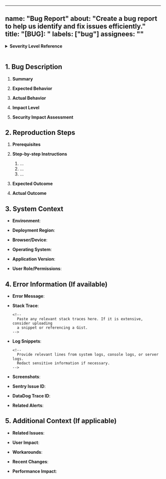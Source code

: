 <!--
  ---------------------------------------------------------------
  GITHUB ISSUE TEMPLATE FOR STANDARDIZED BUG REPORTING (v2.0.0)
  ---------------------------------------------------------------
  Description:
    - This template integrates with project boards, Sentry (@sentry/github@latest),
      DataDog (@datadog/github-actions@latest), and other security workflows,
      ensuring comprehensive data collection and automated debugging processes.

  Changelog:
    - v2.0.0: Added security & monitoring integration.
    - v1.1.0: Enhanced system context requirements.
    - v1.0.0: Initial template version.

  Key Integration Points:
    1) Project Boards
       - Required => true
       - Default Labels => ["bug", "severity", "component", "security", "performance"]
       - Automation => add_to_project: true, auto_assign: true, milestone_assignment: true

    2) Notifications
       - Slack Integration => "platform-alerts" (critical), "development" (general)
       - Email => distribution_lists: ["platform-ops", "development-team"]
       - PagerDuty => service_id: "PLATFORM_CRITICAL"

    3) Monitoring
       - Sentry => issue_linking: true, auto_assignment: true, severity_mapping: true
       - DataDog => metrics_correlation: true, apm_integration: true, alert_correlation: true

    4) Security
       - Security Labels => ["security", "vulnerability", "data-privacy"]
       - Security Team Mention => true
       - Security Workflow Trigger => true

  Validation Rules:
    - All required sections must be completed
    - Reproduction steps must be numbered and complete
    - System context must include environment and version
    - Security impact must be assessed for all bugs
    - Critical severity requires immediate team notification
    - Error information must include monitoring references when available
-->

---
name: "Bug Report"
about: "Create a bug report to help us identify and fix issues efficiently."
title: "[BUG]: "
labels: ["bug"]
assignees: ""
---

<!--
  ------------------------------------------------------------------------
  SECTION: SEVERITY LEVELS
  ------------------------------------------------------------------------
  Below is a reference table for selecting the proper Impact Level (Critical,
  High, Medium, Low). Please select an appropriate level under "Impact Level"
  in the "Bug Description" section to help us route and prioritize your bug.
-->

<details>
  <summary><strong>Severity Level Reference</strong></summary>

| Level     | Description                                     | Response Time  | Notification Channels                | Auto-Assign                     |
|-----------|-------------------------------------------------|----------------|--------------------------------------|---------------------------------|
| Critical  | System down or core functionality broken        | 15 minutes     | slack + pagerduty + email            | platform_ops, security_team     |
| High      | Major feature broken, significant user impact    | 1 hour         | slack + email                        | development_team                |
| Medium    | Feature partially broken, moderate impact        | 4 hours        | slack                                | development_team                |
| Low       | Minor issue, minimal impact                      | Next sprint    | github                               | triage_team                     |

</details>

<br />

<!--
  ---------------------------------------------------------------------------------------
  SECTION 1: BUG DESCRIPTION (REQUIRED)
  ---------------------------------------------------------------------------------------
  Purpose:
    - Provide a comprehensive overview of the bug with essential data for urgency assessment
    - Must include security impact assessment if any
  Fields:
    1) Summary
    2) Expected Behavior
    3) Actual Behavior
    4) Impact Level (select from the severity table above)
    5) Security Impact Assessment (describe potential confidentiality / data exposures)
-->

## 1. Bug Description

1. **Summary**  
   <!--
     A concise yet thorough description of the issue. Include relevant background
     or context to help others understand the problem quickly.
   -->

2. **Expected Behavior**  
   <!--
     Describe what you expected to happen under normal conditions (i.e., if there
     were no bug present).
   -->

3. **Actual Behavior**  
   <!--
     Outline the actual outcome that occurred, highlighting the discrepancy from
     the expected behavior. Include any relevant conditions or states observed.
   -->

4. **Impact Level**  
   <!--
     Select one of: Critical, High, Medium, Low.
     Refer to the "Severity Level Reference" above for guidance on classification.
   -->

5. **Security Impact Assessment**  
   <!--
     Use this field to assess if data privacy, system integrity, or any compliance
     requirements (e.g., GDPR, SOC 2) are affected. If you suspect a security issue,
     please label this issue with "security" and mention the Security Team.
   -->


<!--
  ---------------------------------------------------------------------------------------
  SECTION 2: REPRODUCTION STEPS (REQUIRED)
  ---------------------------------------------------------------------------------------
  Purpose:
    - Provide a numbered, step-by-step procedure to reproduce this bug. This
      ensures developers and QA can consistently replicate the problem.
  Fields:
    - Prerequisites
    - Step-by-step instructions
    - Expected outcome (from those steps)
    - Actual outcome (from those steps)
-->

## 2. Reproduction Steps

1. **Prerequisites**  
   <!--
     List any setup or configurations needed prior to reproducing the bug. For example,
     specific user roles, environment variables, or data states.
   -->

2. **Step-by-step Instructions**  
   1. ...
   2. ...
   3. ...
   <!--
     Provide each step in a numbered format. The final step should clearly show
     how to arrive at the bug condition.
   -->

3. **Expected Outcome**  
   <!--
     Describe the result that should happen if everything functioned correctly
     given the steps above.
   -->

4. **Actual Outcome**  
   <!--
     Describe what currently happens given the steps above. This might restate
     or expand on the "Actual Behavior" from the Bug Description.
   -->


<!--
  ---------------------------------------------------------------------------------------
  SECTION 3: SYSTEM CONTEXT (REQUIRED)
  ---------------------------------------------------------------------------------------
  Purpose:
    - Capture crucial environment details. This data is essential for reproducing,
      correlating metrics, and diagnosing issues accurately.
  Fields:
    - Environment (Production/Staging/Development)
    - Deployment Region
    - Browser/Device
    - Operating System
    - Application Version
    - User Role/Permissions
-->

## 3. System Context

- **Environment**:  
  <!-- e.g., Production, Staging, Development -->

- **Deployment Region**:  
  <!-- e.g., US-East, EU-West, APAC, etc. -->

- **Browser/Device**:  
  <!-- e.g., Chrome 116 on Windows 10, Safari iOS, or Another Device -->

- **Operating System**:  
  <!-- e.g., Windows 11, macOS 13, Ubuntu 22.04, iOS 16, Android 13 -->

- **Application Version**:  
  <!-- Provide the exact app version if known. If not, specify the commit hash or date. -->

- **User Role/Permissions**:  
  <!-- Provide relevant user role (e.g., Admin, Manager, Regular User, API Client) -->


<!--
  ---------------------------------------------------------------------------------------
  SECTION 4: ERROR INFORMATION (OPTIONAL, BUT STRONGLY RECOMMENDED)
  ---------------------------------------------------------------------------------------
  Purpose:
    - Collect detailed error data for correlation with Sentry, DataDog,
      or other monitoring solutions. Usually crucial for immediate debugging.
  Fields:
    - Error Message
    - Stack Trace
    - Log Snippets
    - Screenshots
    - Sentry Issue ID
    - DataDog Trace ID
    - Related Alerts
-->

## 4. Error Information (If available)

- **Error Message**:  
  <!-- Provide the exact error message as displayed on UI or logs -->

- **Stack Trace**:  
  ```text
  <!--
    Paste any relevant stack traces here. If it is extensive, consider uploading
    a snippet or referencing a Gist.
  -->
  ```

- **Log Snippets**:  
  ```text
  <!--
    Provide relevant lines from system logs, console logs, or server logs.
    Redact sensitive information if necessary.
  -->
  ```

- **Screenshots**:  
  <!-- Attach or paste screenshots, if applicable, to visually illustrate the error state. -->

- **Sentry Issue ID**:  
  <!-- Sentry automatically links this bug with the specified ID if provided. -->

- **DataDog Trace ID**:  
  <!-- Helps to correlate any APM traces within DataDog for deeper diagnosis. -->

- **Related Alerts**:  
  <!-- If there are Slack, PagerDuty, or Email alerts triggered by monitoring, reference them here. -->


<!--
  ---------------------------------------------------------------------------------------
  SECTION 5: ADDITIONAL CONTEXT (OPTIONAL)
  ---------------------------------------------------------------------------------------
  Purpose:
    - Provide any extra documentation, references, metrics, or background that
      might help in addressing or triaging the bug.
  Fields:
    - Related Issues
    - User Impact
    - Workarounds
    - Recent Changes
    - Performance Impact
-->

## 5. Additional Context (If applicable)

- **Related Issues**:  
  <!-- Link to any GitHub issues or external tickets that might be relevant. -->

- **User Impact**:  
  <!-- How many users are affected? Is there a financial or operational cost? -->

- **Workarounds**:  
  <!-- Describe any existing temporary solutions that mitigate the issue. -->

- **Recent Changes**:  
  <!-- Mention code merges, deployments, or config changes that coincide with this bug. -->

- **Performance Impact**:  
  <!-- Note if the bug negatively affects response times, CPU usage, or memory. -->


<!--
  ------------------------------------------------------------------------------------------------------
  END OF TEMPLATE
  ------------------------------------------------------------------------------------------------------
  Instructions:
    - Complete all Required Sections: Bug Description, Reproduction Steps, System Context.
    - Provide Error Information (strongly recommended if available). 
    - Add any Additional Context that might be relevant.
    - Once submitted, automation will:
      1) Assign labels: ["bug", "severity", "component", "security", "performance"] as needed.
      2) Correlate with Sentry & DataDog if Sentry Issue ID / DataDog Trace ID fields are present.
      3) Mention the correct teams based on Impact Level:
         - Critical: platform_ops + security_team
         - High, Medium: development_team
         - Low: triage_team
    - If security risk is suspected, please add "security" label and mention @security_team explicitly.

  Thank you for helping us maintain a reliable and secure platform!
-->